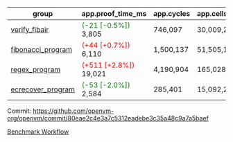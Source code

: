 | group | app.proof_time_ms | app.cycles | app.cells_used | leaf.proof_time_ms | leaf.cycles | leaf.cells_used |
| -- | -- | -- | -- | -- | -- | -- |
| [verify_fibair](https://github.com/openvm-org/openvm/blob/benchmark-results/benchmarks-pr/1191/verify_fibair-80eae2c4e3a7c5312eadebe3c35a48c9a7a5baef.md) |<span style='color: green'>(-21 [-0.5%])</span> 3,805 |  746,097 |  30,009,274 |- | - | - |
| [fibonacci_program](https://github.com/openvm-org/openvm/blob/benchmark-results/benchmarks-pr/1191/fibonacci-80eae2c4e3a7c5312eadebe3c35a48c9a7a5baef.md) |<span style='color: red'>(+44 [+0.7%])</span> 6,110 |  1,500,137 |  51,505,102 |- | - | - |
| [regex_program](https://github.com/openvm-org/openvm/blob/benchmark-results/benchmarks-pr/1191/regex-80eae2c4e3a7c5312eadebe3c35a48c9a7a5baef.md) |<span style='color: red'>(+511 [+2.8%])</span> 19,021 |  4,190,904 |  165,028,173 |- | - | - |
| [ecrecover_program](https://github.com/openvm-org/openvm/blob/benchmark-results/benchmarks-pr/1191/ecrecover-80eae2c4e3a7c5312eadebe3c35a48c9a7a5baef.md) |<span style='color: green'>(-53 [-2.0%])</span> 2,584 |  285,401 |  15,092,297 |- | - | - |


Commit: https://github.com/openvm-org/openvm/commit/80eae2c4e3a7c5312eadebe3c35a48c9a7a5baef

[Benchmark Workflow](https://github.com/openvm-org/openvm/actions/runs/12717062081)
